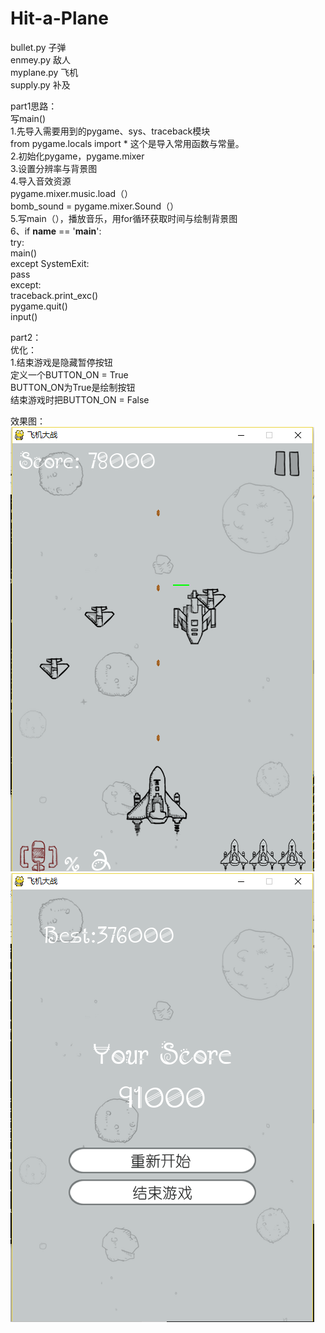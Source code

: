 # Hit-a-Plane
bullet.py 子弹  <br />
enmey.py 敌人  <br />
myplane.py 飞机<br />
supply.py 补及<br />

part1思路：<br />
写main()<br />
1.先导入需要用到的pygame、sys、traceback模块<br />
 from pygame.locals import * 这个是导入常用函数与常量。<br />
2.初始化pygame，pygame.mixer<br />
3.设置分辨率与背景图<br />
4.导入音效资源<br />
 pygame.mixer.music.load（）<br />
 bomb_sound = pygame.mixer.Sound（）<br />
5.写main（），播放音乐，用for循环获取时间与绘制背景图<br />
6、if __name__ == '__main__':<br />
	try:<br />
		main()<br />
	except SystemExit:<br />
		pass<br />
	except:<br />
		traceback.print_exc()<br />
		pygame.quit()<br />
		input()<br />

part2：<br />
优化：<br />
1.结束游戏是隐藏暂停按钮<br />
定义一个BUTTON_ON = True<br />
BUTTON_ON为True是绘制按钮<br />
结束游戏时把BUTTON_ON = False<br />

效果图：<br />
![Image text](https://github.com/afantishui/Hit-a-Plane/blob/master/playing.png)<br />
![Image text](https://github.com/afantishui/Hit-a-Plane/blob/master/gameover.png)<br />
